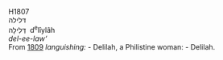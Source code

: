 H1807  
דּלילה  
דְּלִילָה ‎ d<sup>e</sup>lı̂ylâh  
*del-ee-law‘*  
From [1809](h1809) *languishing: -* Delilah, a Philistine woman: -
Delilah.  
